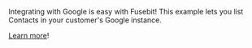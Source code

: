 Integrating with Google is easy with Fusebit! This example lets you list Contacts in your customer's Google instance.

[Learn more](https://developer.fusebit.io/docs/google)!
